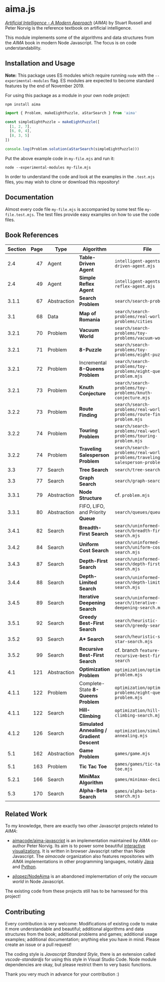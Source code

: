 # aima.js

[*Artificial Intelligence - A Modern Approach*](http://aima.cs.berkeley.edu/) (*AIMA*) by Stuart Russell and Peter Norvig is the reference textbook on artificial intelligence. 

This module implements some of the algorithms and data structures from the *AIMA* book in modern Node Javascript. The focus is on code understandability. 

## Installation and Usage

**Note:** This package uses ES modules which require running `node` with the `--experimental-modules` flag. ES modules are expected to become standard features by the end of November 2019. 

For using this package as a module in your own node project: 

`npm install aima`

```javascript
import { Problem, makeEightPuzzle, aStarSearch } from 'aima'

const simpleEightPuzzle = makeEightPuzzle([
  [1, 2, 7],
  [6, 0, 4],
  [8, 3, 5]
])

console.log(Problem.solution(aStarSearch(simpleEightPuzzle)))
```

Put the above example code in `my-file.mjs` and run it: 

`node --experimental-modules my-file.mjs`

In order to understand the code and look at the examples in the `.test.mjs` files, you may wish to clone or download this repository! 

## Documentation

Almost every code file `my-file.mjs` is accompanied by some test file `my-file.test.mjs`. The test files provide easy examples on how to use the code files. 

## Book References

Section | Page | Type | Algorithm | File
--- | ---:| --- | --- | ---
2.4 | 47 | Agent | **Table-Driven Agent** | `intelligent-agents/table-driven-agent.mjs`
2.4 | 49 | Agent | **Simple Reflex Agent** | `intelligent-agents/simple-reflex-agent.mjs`
3.1.1 | 67 | Abstraction | **Search Problem** | `search/search-problem.mjs`
3.1 | 68 | Data | **Map of Romania** | `search/search-problems/real-world-problems/cities`
3.2.1 | 70 | Problem | **Vacuum World** | `search/search-problems/toy-problems/vacuum-world.mjs`
3.2.1 | 71 | Problem | **8-Puzzle** | `search/search-problems/toy-problems/eight-puzzle.mjs`
3.2.1 | 72 | Problem | Incremental **8-Queens Problem** | `search/search-problems/toy-problems/eight-queens-problem.mjs`
3.2.1 | 73 | Problem | **Knuth Conjecture** | `search/search-problems/toy-problems/knuth-conjecture.mjs`
3.2.2 | 73 | Problem | **Route Finding** | `search/search-problems/real-world-problems/route-finding-problem.mjs`
3.2.2 | 74 | Problem | **Touring Problem** | `search/search-problems/real-world-problems/touring-problem.mjs`
3.2.2 | 74 | Problem | **Traveling Salesperson Problem** | `search/search-problems/real-world-problems/traveling-salesperson-problem.mjs`
3.3 | 77 | Search | **Tree Search** | `search/tree-search.mjs`
3.3 | 77 | Search | **Graph Search** | `search/graph-search.mjs`
3.3.1 | 79 | Abstraction | **Node Structure** | cf. `problem.mjs`
3.3.1 | 80 | Abstraction | FIFO, LIFO, and Priority **Queue** | `search/queues/queue.mjs`
3.4.1 | 82 | Search | **Breadth-First Search** | `search/uninformed-search/breadth-first-search.mjs`
3.4.2 | 84 | Search | **Uniform Cost Search** | `search/uninformed-search/uniform-cost-search.mjs`
3.4.3 | 87 | Search | **Depth-First Search** | `search/uninformed-search/depth-first-search.mjs`
3.4.4 | 88 | Search | **Depth-Limited Search** | `search/uninformed-search/depth-limited-search.mjs`
3.4.5 | 89 | Search | **Iterative Deepening Search** | `search/uninformed-search/iterative-deepening-search.mjs`
3.5.1 | 92 | Search | **Greedy Best-First Search** | `search/heuristic-search/greedy-search.mjs`
3.5.2 | 93 | Search | **A\* Search** | `search/heuristic-search/a-star-search.mjs`
3.5.2 | 99 | Search | **Recursive Best-First Search** | cf. branch `feature-recursive-best-first-search`
4.1 | 121 | Abstraction | **Optimization Problem** | `optimization/optimization-problem.mjs`
4.1.1 | 122 | Problem | Complete-State **8-Queens Problem** | `optimization/optimization-problems/eight-queens-problem.mjs`
4.1.1 | 122 | Search | **Hill-Climbing** | `optimization/hill-climbing-search.mjs`
4.1.2 | 126 | Search | **Simulated Annealing / Gradient Descent** | `optimization/simulated-annealing.mjs`
5.1 | 162 | Abstraction | **Game Problem** | `games/game.mjs`
5.1 | 163 | Problem | **Tic Tac Toe** | `games/games/tic-tac-toe.mjs`
5.2.1 | 166 | Search | **MiniMax Algorithm** | `games/minimax-decision.mjs`
5.3 | 170 | Search | **Alpha-Beta Search** | `games/alpha-beta-search.mjs`


## Related Work

To my knowledge, there are exactly two other Javascript projects related to *AIMA*: 

- [aimacode/aima-javascript](https://github.com/aimacode/aima-javascript) is an implementation maintained by *AIMA* co-author Peter Norvig. Its aim is to power some beautiful [interactive visualizations](http://aimacode.github.io/aima-javascript/). It is written in browser Javascript rather than Node Javascript. The *aimacode* organization also features repositories with *AIMA* implementations in other programming languages, notably [Java](https://github.com/aimacode/aima-java) and [Python](https://github.com/aimacode/aima-python). 

- [ajlopez/NodeAima](https://github.com/ajlopez/NodeAima) is an abandoned implementation of only the *vacuum world* in Node Javascript. 

The existing code from these projects still has to be harnessed for this project! 

## Contributing

Every contribution is very welcome: Modifications of existing code to make it more understandable and beautiful; additional algorithms and data structures from the book; additional problems and games; additional usage examples; additional documentation; anything else you have in mind. Please create an issue or a pull request! 

The coding style is *Javascript Standard Style*, there is an extension called *vscode-standardjs* for using this style in Visual Studio Code. Node module dependencies are okay, but please restrict them to very basic functions. 

Thank you very much in advance for your contribution :)

